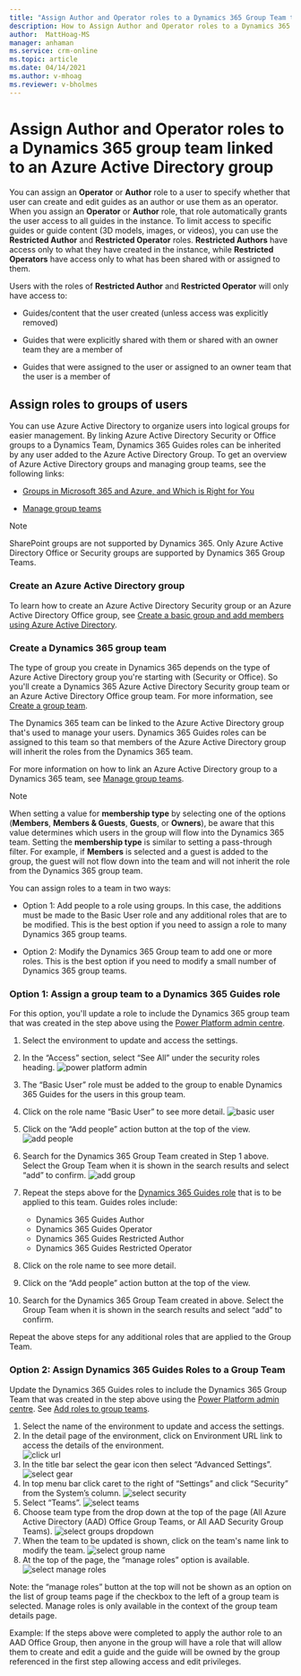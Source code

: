 ```yaml
---
title: "Assign Author and Operator roles to a Dynamics 365 Group Team that is linked to an Azure Active Directory Group to limit the actions of a group of users in all Dynamics 365 Guides | MicrosoftDocs"
description: How to Assign Author and Operator roles to a Dynamics 365 Group Team that is linked to an Azure Active Directory Group.
author:  MattHoag-MS
manager: anhaman
ms.service: crm-online
ms.topic: article
ms.date: 04/14/2021
ms.author: v-mhoag
ms.reviewer: v-bholmes
---
```


# Assign Author and Operator roles to a Dynamics 365 group team linked to an Azure Active Directory group

You can assign an **Operator** or **Author** role to a user to specify whether that user can create and edit guides as an author or use them as an operator.  When you assign an **Operator** or **Author** role, that role automatically grants the user access to all guides in the instance. To limit access to specific guides or guide content (3D models, images, or videos), you can use the **Restricted Author** and **Restricted Operator** roles. **Restricted Authors** have access only to what they have created in the instance, while **Restricted Operators** have access only to what has been shared with or assigned to them.

Users with the roles of **Restricted Author** and **Restricted Operator** will only have access to:

- Guides/content that the user created (unless access was explicitly removed)

- Guides that were explicitly shared with them or shared with an owner team they are a member of

- Guides that were assigned to the user or assigned to an owner team that the user is a member of

## Assign roles to groups of users

You can use Azure Active Directory to organize users into logical groups for easier management. By linking Azure Active Directory Security or Office groups to a Dynamics Team, Dynamics 365 Guides roles can be inherited by any user added to the Azure Active Directory Group. To get an overview of Azure Active Directory groups and managing group teams, see the following links:

- [Groups in Microsoft 365 and Azure, and Which is Right for You](https://docs.microsoft.com/microsoft-365/community/all-about-groups)

- [Manage group teams](https://docs.microsoft.com/power-platform/admin/manage-group-teams)

> [!NOTE]
> SharePoint groups are not supported by Dynamics 365.  Only Azure Active Directory Office or Security groups are supported by Dynamics 365 Group Teams.

### Create an Azure Active Directory group

To learn how to create an Azure Active Directory Security group or an Azure Active Directory Office group, see [Create a basic group and add members using Azure Active Directory](https://docs.microsoft.com/azure/active-directory/fundamentals/active-directory-groups-create-azure-portal).

### Create a Dynamics 365 group team

The type of group you create in Dynamics 365 depends on the type of Azure Active Directory group you're starting with (Security or Office). So you'll create a Dynamics 365 Azure Active Directory Security group team or an Azure Active Directory Office group team. For more information, see [Create a group team](https://docs.microsoft.com/power-platform/admin/manage-group-teams#create-a-group-team).  

The Dynamics 365 team can be linked to the Azure Active Directory group that's used to manage your users. Dynamics 365 Guides roles can be assigned to this team so that members of the Azure Active Directory group will inherit the roles from the Dynamics 365 team.

For more information on how to link an Azure Active Directory group to a Dynamics 365 team, see [Manage group teams](https://docs.microsoft.com/power-platform/admin/manage-group-teams). 

> [!NOTE] 
> When setting a value for **membership type** by selecting one of the options (**Members**, **Members & Guests**, **Guests**, or **Owners**), be aware that this value determines which users in the group will flow into the Dynamics 365 team. Setting the **membership type** is similar to setting a pass-through filter. For example, if **Members** is selected and a guest is added to the group, the guest will not flow down into the team and will not inherit the role from the Dynamics 365 group team.  

You can assign roles to a team in two ways: 

- Option 1: Add people to a role using groups. In this case, the additions must be made to the Basic User role and any additional roles that are to be modified. This is the best option if you need to assign a role to many Dynamics 365 group teams.

- Option 2: Modify the Dynamics 365 Group team to add one or more roles. This is the best option if you need to modify a small number of Dynamics 365 group teams.

### Option 1: Assign a group team to a Dynamics 365 Guides role

For this option, you'll update a role to include the Dynamics 365 group team that was created in the step above using the [Power Platform admin centre](https://admin.powerplatform.microsoft.com/environments).

1. Select the environment to update and access the settings.
1. In the “Access” section, select “See All” under the security roles heading.
 ![power platform admin](media/Power-Platform-admin-center-env-setting.png "power platform admin")
1. The “Basic User” role must be added to the group to enable Dynamics 365 Guides for the users in this group team.
1. Click on the role name “Basic User” to see more detail.
![basic user](media/Power-Platform-Enviro-Roles.png "basic users")
1. Click on the “Add people” action button at the top of the view.
    ![add people](media/Power-Platform-security-role-add-people.png "Add people")
1. Search for the Dynamics 365 Group Team created in Step 1 above. Select the Group Team when it is shown in the search results and select “add” to confirm.
 ![add group](media/Power-Platform-security-add-group.png "Add group")
1. Repeat the steps above for the [Dynamics 365 Guides role](https://docs.microsoft.com/dynamics365/mixed-reality/guides/assign-role) that is to be applied to this team. Guides roles include:
    - Dynamics 365 Guides Author
    - Dynamics 365 Guides Operator
    - Dynamics 365 Guides Restricted Author
    - Dynamics 365 Guides Restricted Operator

1. Click on the role name  to see more detail.
1. Click on the “Add people” action button at the top of the view.

1. Search for the Dynamics 365 Group Team created in above. Select the Group Team when it is shown in the search results and select “add” to confirm.

Repeat the above steps for any additional roles that are applied to the Group Team.

### Option 2: Assign Dynamics 365 Guides Roles to a Group Team

Update the Dynamics 365 Guides roles to include the Dynamics 365 Group Team that was created in the step above using the [Power Platform admin centre](https://admin.powerplatform.microsoft.com/environments).  See [Add roles to group teams](https://docs.microsoft.com/power-platform/admin/manage-teams).

1. Select the name of the environment to update and access the settings.
1. In the detail page of the environment, click on Environment URL link to access the details of the environment.  
![click url](media/Power-Platform-admin-center-env-url.png "click url")
1. In the title bar select the gear icon then select “Advanced Settings”.
![select gear](media/Power-Platform-admin-center-env-adv-settings.png "select gear")  
1. In top menu bar click caret to the right of “Settings” and click “Security” from the System’s column.
![select security](media/D365-admin-center-advanced-settings-security.png "select security")
1. Select “Teams”.
![select teams](media/D365-admin-center-advanced-settings-teams.png "select teams")
1. Choose team type from the drop down at the top of the page (All Azure Active Directory (AAD) Office Group Teams, or All AAD Security Group Teams).
 ![select groups dropdown](media/D365-admin-center-advanced-settings-groups.png "select groups dropdown")
1. When the team to be updated is shown, click on the team's name link to modify the team.
![select group name](media/D365-admin-center-advanced-settings-groupname.png "select group name")
1. At the top of the page, the “manage roles” option is available.
![select manage roles](media/D365-admin-center-advanced-settings-manage-roles.png "manage roles")

Note: the “manage roles” button at the top will not be shown as an option on the list of group teams page if the checkbox to the left of a group team is selected.  Manage roles is only available in the context of the group team details page.  

Example: If the steps above were completed to apply the author role to an AAD Office Group, then anyone in the group will have a role that will allow them to create and edit a guide and the guide will be owned by the group referenced in the first step allowing access and edit privileges.
